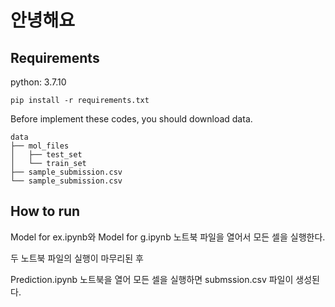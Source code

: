 # 안녕해요

## Requirements
python: 3.7.10
```
pip install -r requirements.txt
```
Before implement these codes, you should download data. 
```
data
├── mol_files
│   ├── test_set
│   └── train_set
├── sample_submission.csv
└── sample_submission.csv
```
## How to run
Model for ex.ipynb와 Model for g.ipynb 노트북 파일을 열어서 모든 셀을 실행한다.

두 노트북 파일의 실행이 마무리된 후

Prediction.ipynb 노트북을 열어 모든 셀을 실행하면 submssion.csv 파일이 생성된다.
